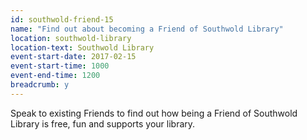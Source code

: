 ```yaml
---
id: southwold-friend-15
name: "Find out about becoming a Friend of Southwold Library"
location: southwold-library
location-text: Southwold Library
event-start-date: 2017-02-15
event-start-time: 1000
event-end-time: 1200
breadcrumb: y
---
```


Speak to existing Friends to find out how being a Friend of Southwold Library is free, fun and supports your library.
